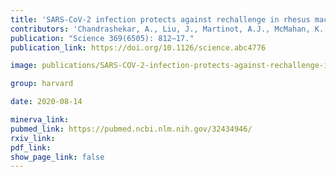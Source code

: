 ```yaml
---
title: 'SARS-CoV-2 infection protects against rechallenge in rhesus macaques.'
contributors: 'Chandrashekar, A., Liu, J., Martinot, A.J., McMahan, K., Mercado, N.B., Peter, L., Tostanoski, L.H., ... Barach, D.H. (2020).'
publication: "Science 369(6505): 812–17."
publication_link: https://doi.org/10.1126/science.abc4776

image: publications/SARS-COV-2-infection-protects-against-rechallenge-in-rhesus-macaques.PNG

group: harvard

date: 2020-08-14

minerva_link:
pubmed_link: https://pubmed.ncbi.nlm.nih.gov/32434946/
rxiv_link:
pdf_link:
show_page_link: false
---
```

